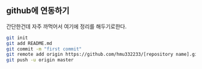 ## github에 연동하기

간단한건데 자주 까먹어서 여기에 정리를 해두기로한다.

```bash
git init
git add README.md
git commit -m "first commit"
git remote add origin https://github.com/hmu332233/[repository name].git
git push -u origin master
```
